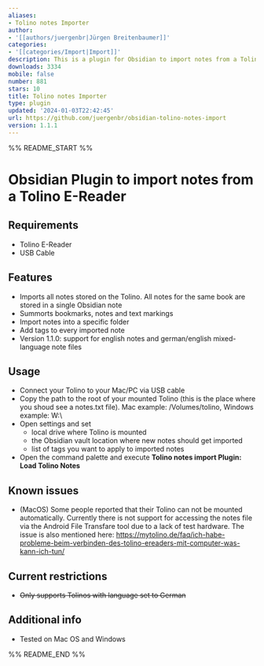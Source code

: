 ```yaml
---
aliases:
- Tolino notes Importer
author:
- '[[authors/juergenbr|Jürgen Breitenbaumer]]'
categories:
- '[[categories/Import|Import]]'
description: This is a plugin for Obsidian to import notes from a Tolino E-Reader.
downloads: 3334
mobile: false
number: 881
stars: 10
title: Tolino notes Importer
type: plugin
updated: '2024-01-03T22:42:45'
url: https://github.com/juergenbr/obsidian-tolino-notes-import
version: 1.1.1
---
```


%% README_START %%

# Obsidian Plugin to import notes from a Tolino E-Reader

## Requirements
* Tolino E-Reader
* USB Cable

## Features
* Imports all notes stored on the Tolino. All notes for the same book are stored in a single Obsidian note
* Summorts bookmarks, notes and text markings
* Import notes into a specific folder
* Add tags to every imported note
* Version 1.1.0: support for english notes and german/english mixed-language note files

## Usage
* Connect your Tolino to your Mac/PC via USB cable
* Copy the path to the root of your mounted Tolino (this is the place where you shoud see a notes.txt file).
Mac example: /Volumes/tolino, Windows example: W:\
* Open settings and set
	* local drive where Tolino is mounted
	* the Obsidian vault location where new notes should get imported
	* list of tags you want to apply to imported notes
* Open the command palette and execute **Tolino notes import Plugin: Load Tolino Notes** 

## Known issues
* (MacOS) Some people reported that their Tolino can not be mounted automatically. 
Currently there is not support for accessing the notes file via the Android File Transfare tool due to a lack of test hardware.
The issue is also mentioned here:
https://mytolino.de/faq/ich-habe-probleme-beim-verbinden-des-tolino-ereaders-mit-computer-was-kann-ich-tun/

## Current restrictions
* ~~Only supports Tolinos with language set to German~~

## Additional info
* Tested on Mac OS and Windows


%% README_END %%